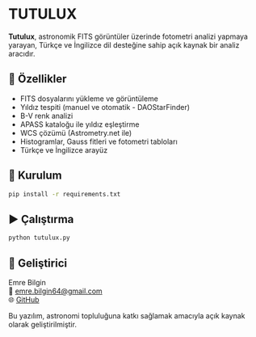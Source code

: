 # TUTULUX

**Tutulux**, astronomik FITS görüntüler üzerinde fotometri analizi yapmaya yarayan, Türkçe ve İngilizce dil desteğine sahip açık kaynak bir analiz aracıdır.

## 🚀 Özellikler

- FITS dosyalarını yükleme ve görüntüleme
- Yıldız tespiti (manuel ve otomatik - DAOStarFinder)
- B-V renk analizi
- APASS kataloğu ile yıldız eşleştirme
- WCS çözümü (Astrometry.net ile)
- Histogramlar, Gauss fitleri ve fotometri tabloları
- Türkçe ve İngilizce arayüz

## 🔧 Kurulum

```bash
pip install -r requirements.txt
```

## ▶️ Çalıştırma

```bash
python tutulux.py
```

## 👤 Geliştirici

Emre Bilgin  
📧 emre.bilgin64@gmail.com  
🌐 [GitHub](https://github.com/Uzaysalyakamoz)

Bu yazılım, astronomi topluluğuna katkı sağlamak amacıyla açık kaynak olarak geliştirilmiştir.
